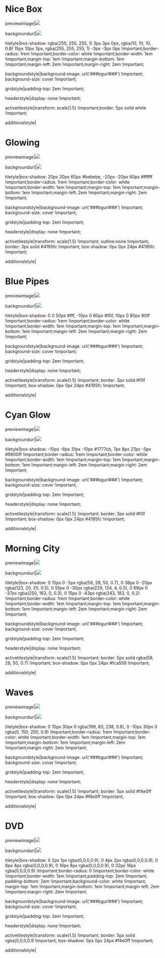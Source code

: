 # Nice Box

previewimage|![](images/rodion-kutsaev-pVoEPpLw818-unsplash.jpg)

backgroundurl|![](images/rodion-kutsaev-pVoEPpLw818-unsplash.jpg)

tiletyle|box-shadow: rgba(255, 255, 255, 1) 3px 3px 0px, rgba(10, 10, 10, 0.8) 15px 10px 3px, rgba(255, 255, 255, 1) -3px -3px 0px !important;border-radius: 1rem !important;border-color: white !important;border-width: 1em !important;margin-top: 1em !important;margin-bottom: 1em !important;margin-left: 2em !important;margin-right: 2em !important;

backgroundstyle|background-image: url('###bgurl###') !important; background-size: cover !important;

gridstyle|padding-top: 2em !important;

headerstyle|display: none !important;

activetilestyle|transform: scale(1.5) !important;border: 5px solid white !important;

additionalstyle|

# Glowing

previewimage|![](images/igor-karimov-9AmKnNZw3GA-unsplash.jpg)

backgroundurl|![](images/igor-karimov-9AmKnNZw3GA-unsplash.jpg)

tiletyle|box-shadow:  20px 20px 60px #bebebe, -20px -20px 60px #ffffff !important;border-radius: 1rem !important;border-color: white !important;border-width: 1em !important;margin-top: 1em !important;margin-bottom: 1em !important;margin-left: 2em !important;margin-right: 2em !important;

backgroundstyle|background-image: url('###bgurl###') !important; background-size: cover !important;

gridstyle|padding-top: 2em !important;

headerstyle|display: none !important;

activetilestyle|transform: scale(1.5) !important; outline:none !important; border: 3px solid #4195fc !important; box-shadow: 0px 0px 24px #4195fc !important;

additionalstyle|

# Blue Pipes

previewimage|![](images/carl-raw-m3hn2Kn5Bns-unsplash.jpg)

backgroundurl|![](images/carl-raw-m3hn2Kn5Bns-unsplash.jpg)

tiletyle|box-shadow: 0 0 50px #fff, -10px 0 80px #f0f, 10px 0 80px #0ff !important;border-radius: 1rem !important;border-color: white !important;border-width: 1em !important;margin-top: 1em !important;margin-bottom: 1em !important;margin-left: 2em !important;margin-right: 2em !important;

backgroundstyle|background-image: url('###bgurl###') !important; background-size: cover !important;

gridstyle|padding-top: 2em !important;

headerstyle|display: none !important;

activetilestyle|transform: scale(1.5) !important; border: 3px solid #f0f !important; box-shadow: 0px 0px 24px #4195fc !important;

additionalstyle|



# Cyan Glow

previewimage|![](images/isaac-griffin-zAmSS7cWISg-unsplash.jpg)

backgroundurl|![](images/isaac-griffin-zAmSS7cWISg-unsplash.jpg)

tiletyle|box-shadow:  -10px -6px 31px -10px #1777cb, 7px 8px 27px -5px #9800ff !important;border-radius: 1rem !important;border-color: white !important;border-width: 1em !important;margin-top: 1em !important;margin-bottom: 1em !important;margin-left: 2em !important;margin-right: 2em !important;

backgroundstyle|background-image: url('###bgurl###') !important; background-size: cover !important;

gridstyle|padding-top: 2em !important;

headerstyle|display: none !important;

activetilestyle|transform: scale(1.5) !important; border: 3px solid #f0f !important; box-shadow: 0px 0px 24px #4195fc !important;

additionalstyle|





# Morning City

previewimage|![](images/william-bout-OeGImGbmxls-unsplash.jpg)

backgroundurl|![](images/william-bout-OeGImGbmxls-unsplash.jpg)

tiletyle|box-shadow: 0 15px 0 -5px rgba(59, 28, 50, 0.7), 0 38px 0 -20px rgba(123, 20, 25, 0.5), 0 55px 0 -30px rgba(229, 124, 4, 0.5), 0 69px 0 -37px rgba(250, 163, 0, 0.3), 0 15px 0 -43px rgba(243, 183, 0, 0.2) !important;border-radius: 1rem !important;border-color: white !important;border-width: 1em !important;margin-top: 1em !important;margin-bottom: 1em !important;margin-left: 2em !important;margin-right: 2em !important;

backgroundstyle|background-image: url('###bgurl###') !important; background-size: cover !important;

gridstyle|padding-top: 2em !important;

headerstyle|display: none !important;

activetilestyle|transform: scale(1.5) !important; border: 5px solid rgba(59, 28, 50, 0.7) !important; box-shadow: 0px 0px 24px #fca558 !important;

additionalstyle|







# Waves

previewimage|![](images/richard-horvath-_nWaeTF6qo0-unsplash.jpg)

backgroundurl|![](images/richard-horvath-_nWaeTF6qo0-unsplash.jpg)

tiletyle|box-shadow: 0 10px 30px 0 rgba(199, 83, 238, 0.8), 0 -10px 30px 0 rgba(0, 150, 250, 0.9) !important;border-radius: 1rem !important;border-color: white !important;border-width: 1em !important;margin-top: 1em !important;margin-bottom: 1em !important;margin-left: 2em !important;margin-right: 2em !important;

backgroundstyle|background-image: url('###bgurl###') !important; background-size: cover !important;

gridstyle|padding-top: 2em !important;

headerstyle|display: none !important;

activetilestyle|transform: scale(1.5) !important; border: 5px solid #f4e0ff !important; box-shadow: 0px 0px 24px #f4e0ff !important;

additionalstyle|




# DVD

previewimage|![](keith-misner-h0Vxgz5tyXA-unsplash.jpg)

backgroundurl|![](images/keith-misner-h0Vxgz5tyXA-unsplash.jpg)

tiletyle|box-shadow: 0 2px 1px  rgba(0,0,0,0.9), 0 4px 2px  rgba(0,0,0,0.9), 0 8px 4px  rgba(0,0,0,0.9), 0 16px 8px  rgba(0,0,0,0.9), 0 32px 16px  rgba(0,0,0,0.9) !important;border-radius: 0 !important;border-color: white !important;border-width: 1em !important;padding-top: 2em !important; padding-bottom: 2em !important;background-color: white !important; margin-top: 1em !important;margin-bottom: 1em !important;margin-left: 2em !important;margin-right: 2em !important;

backgroundstyle|background-image: url('###bgurl###') !important; background-size: cover !important;

gridstyle|padding-top: 2em !important;

headerstyle|display: none !important;

activetilestyle|transform: scale(1.5) !important; border: 5px solid rgba(0,0,0,0.9 !important; box-shadow: 0px 0px 24px #f4e0ff !important;

additionalstyle|







